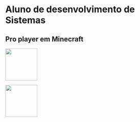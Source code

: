# <strong>Aluno de desenvolvimento de Sistemas</strong>
## <strong>Pro player em Minecraft</strong>
<img height="100px" src="https://cdn.jsdelivr.net/gh/devicons/devicon/icons/unity/unity-original-wordmark.svg" />

​
<img height="100px" src="https://cdn.jsdelivr.net/gh/devicons/devicon/icons/visualstudio/visualstudio-plain-wordmark.svg" />
